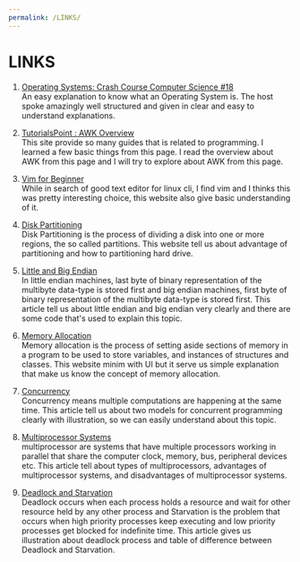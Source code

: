 ```yaml
---
permalink: /LINKS/
---
```


# LINKS

1. [Operating Systems: Crash Course Computer Science #18](https://www.youtube.com/watch?v=26QPDBe-NB8)<br>
An easy explanation to know what an Operating System is. The host spoke amazingly well structured and given in clear and easy to understand explanations.

2. [TutorialsPoint : AWK Overview](https://www.tutorialspoint.com/awk/awk_overview.htm)<br>
This site provide so many guides that is related to programming. I learned a few basic things from this page. I read the overview about AWK from this page and I will try to explore about AWK from this page.

3. [Vim for Beginner](https://www.linux.com/training-tutorials/vim-101-beginners-guide-vim/)<br>
While in search of good text editor for linux cli, I find vim and I thinks this was pretty interesting choice, this website also give basic understanding of it.

4. [Disk Partitioning](https://www.partitionwizard.com/help/what-is-disk-partitioning.html)<br>
Disk Partitioning is the process of dividing a disk into one or more regions, the so called partitions. This website  tell us about advantage of partitioning and how to partitioning hard drive.

5. [Little and Big Endian](https://www.geeksforgeeks.org/little-and-big-endian-mystery/)<br>
In little endian machines, last byte of binary representation of the multibyte data-type is stored first and  big endian machines, first byte of binary representation of the multibyte data-type is stored first.
This article tell us about little endian and big endian very clearly and there are some code that's used to explain this topic.

6. [Memory Allocation](https://www.cs.uah.edu/~rcoleman/Common/C_Reference/MemoryAlloc.html)<br>
Memory allocation is the process of setting aside sections of memory in a program to be used to store variables, and instances of structures and classes.
This website minim with UI but it serve us simple explanation that make us know the concept of memory allocation. 

7. [Concurrency](https://web.mit.edu/6.005/www/fa14/classes/17-concurrency/)<br>
Concurrency means multiple computations are happening at the same time. 
This article tell us about two models for concurrent programming clearly with illustration, so we can easily understand about this topic.

8. [Multiprocessor Systems](https://www.tutorialspoint.com/Multiprocessor-Systems)<br>
multiprocessor are systems that have multiple processors working in parallel that share the computer clock, memory, bus, peripheral devices etc.
This article tell about types of multiprocessors, advantages of multiprocessor systems, and disadvantages of multiprocessor systems. 

9. [Deadlock and Starvation](https://www.geeksforgeeks.org/difference-between-deadlock-and-starvation-in-os/)<br>
Deadlock occurs when each process holds a resource and wait for other resource held by any other process and Starvation is the problem that occurs when high priority processes keep executing and low priority processes get blocked for indefinite time.
This article gives us illustration about deadlock process and table of difference between Deadlock and Starvation.